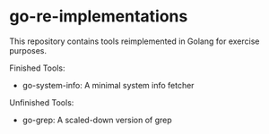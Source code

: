 # go-re-implementations
This repository contains tools reimplemented in Golang for exercise purposes.

Finished Tools:
- go-system-info: A minimal system info fetcher

Unfinished Tools:
- go-grep: A scaled-down version of grep
